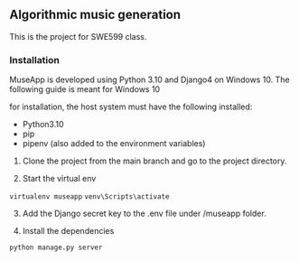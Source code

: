 ## Algorithmic music generation

This is the project for SWE599 class.

### Installation

MuseApp is developed using Python 3.10 and Django4 on Windows 10. The following guide is meant for Windows 10

for installation, the host system must have the following installed:

- Python3.10
- pip
- pipenv (also added to the environment variables)

1. Clone the project from the main branch and go to the project directory.

2. Start the virtual env

```virtualenv museapp```
```venv\Scripts\activate```

3. Add the Django secret key to the .env file under /museapp folder.

4. Install the dependencies

```python manage.py server```